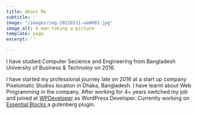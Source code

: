 ```yaml
---
title: About Me
subtitle: ''
image: "/images/img-20210511-wa0001.jpg"
image_alt: A man taking a picture
template: page
excerpt: ''

---
```

I have studied Computer Secience and Engineering from Bangladesh University of Business & Technoloy on 2016. 

  
I have started my professional journey late on 2016 at a start up company Pixelomatic Studios location in Dhaka, Bangladesh. I have learnt about Web Programming in the company. After working for 4+ years switched my job and joined at [WPDeveloper](https://wpdeveloper.net/) as WordPress Developer. Currently working on [Essential Blocks ](https://essential-blocks.com/)a gutenberg plugin. 
